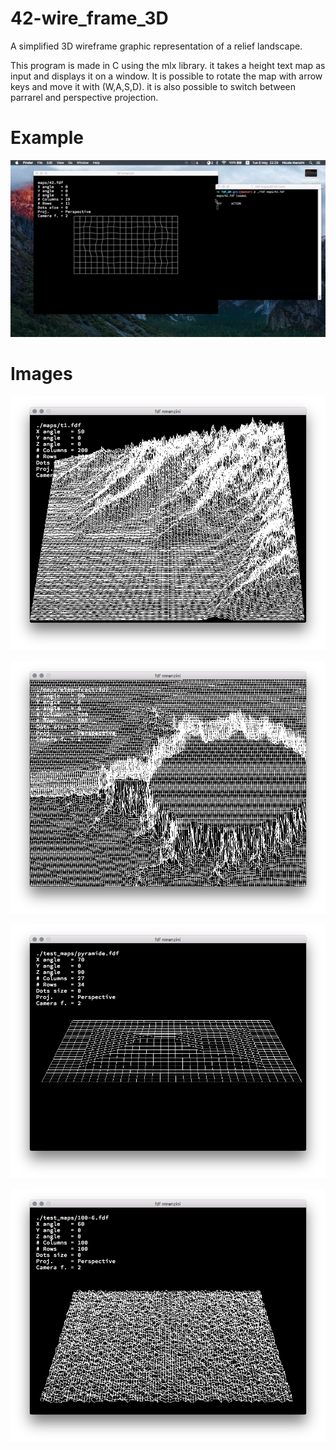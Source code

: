 # 42-wire_frame_3D
A simplified 3D wireframe graphic representation of a relief landscape.

This program is made in C using the mlx library. it takes a height text map as input and displays it on a window.
It is possible to rotate the map with arrow keys and move it with (W,A,S,D). it is also possible to switch between parrarel and perspective projection.

# Example

![3d wire frame example](imgs/fdf_42.gif)

# Images

![3d wire frame of a mountain](imgs/mountain.png)

![3d wire frame of a mendelbrot fractal](imgs/mendelbrot.png)

![3d wire frame of a pyramid](imgs/pyramid.png)

![3d wire frame of a noisy grid](imgs/noise.png)


